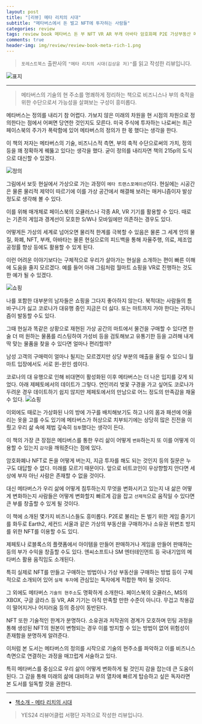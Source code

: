 ```yaml
---  
layout: post  
title: "[리뷰] 메타 리치의 시대"  
subtitle: "메타버스에서 돈 벌고 NFT에 투자하는 사람들"  
categories: review  
tags: review book 메타버스 돈 부 NFT VR AR 부캐 아바타 암호화폐 P2E 가상부동산 메타리치   
comments: true  
header-img: img/review/review-book-meta-rich-1.png
---  
```

  
> `포레스트북스` 출판사의 `"메타 리치의 시대(김상윤 저)"`를 읽고 작성한 리뷰입니다.  

![표지](https://telegeam.github.io/assets/img/review/review-book-meta-rich-1.png)  

---

> 메타버스의 기술의 현 주소를 명쾌하게 정리하는 책으로 비즈니스나 부의 축적을 위한 수단으로서 가능성을 살펴보는 구성이 흥미롭다.

메타버스는 정의를 내리기 참 어렵다. 가보지 않은 미래의 차원을 현 시점의 차원으로 정의한다는 점에서 어쩌면 당연한 것인지도 모른다. 미국 주식에 투자하는 나로써는 최근 페이스북의 주가가 폭락함에 있어 메타버스의 정의가 한 몫 했다는 생각을 한다. 

이 책의 저자는 메타버스의 기술, 비즈니스적 측면, 부의 축적 수단으로써의 가치, 정의 등을 꽤 정확하게 꿰뚫고 있다는 생각을 했다. 굳이 정의를 내리자면 책의 215p의 도식으로 대신할 수 있겠다. 

![정의](https://telegeam.github.io/assets/img/review/review-book-meta-rich-4.png)  

그림에서 보듯 현실에서 가상으로 가는 과정이 `메타 트랜스포메이션`이다. 현실에는 시공간은 물론 물리적 제약이 따르기에 이를 가상 공간에서 해결해 보려는 매커니즘이자 발상 정도로 생각해 볼 수 있다. 

이를 위해 매개체로 페이스북의 오큘러스나 각종 AR, VR 기기를 활용할 수 있다. 때로는 기존의 게임과 경계선이 모호한 S/W나 모바일에만 의존하는 경우도 있다. 

어떻게든 가상의 세계로 넘어오면 물리적 한계를 극복할 수 있음은 물론 그 세계 안의 물질, 화폐, NFT, 부캐, 아바타는 물론 현실으로의 피드백을 통해 자율주행, 의료, 제조업 공정률 향상 등에도 활용할 수 있게 된다. 

이런 어려운 이야기보다는 구체적으로 우리가 살아가는 현실을 소개하는 편이 빠른 이해에 도움을 줄지 모르겠다. 예를 들어 아래 그림처럼 월마트 쇼핑을 VR로 진행하는 것도 한 예가 될 수 있겠다. 

![쇼핑](https://telegeam.github.io/assets/img/review/review-book-meta-rich-2.png)  

나를 포함한 대부분의 남자들은 쇼핑을 그다지 좋아하지 않는다. 북적대는 사람들의 틈바구니가 싫고 코로나가 대유행 중인 지금은 더 싫다. 또는 마트까지 가야 한다는 귀차니즘이 발동할 수도 있다. 

그때 현실과 똑같은 상황으로 재현된 가상 공간의 마트에서 물건을 구매할 수 있다면 한 술 더 떠 원하는 물품를 리스팅하여 가성비 등을 검토해보고 유통기한 등을 고려해 내게 딱 맞는 물품을 찾을 수 있다면 얼마나 편리할까? 

남성 고객의 구매력이 얼마나 될지는 모르겠지만 상당 부분의 매출을 올릴 수 있으니 월마트 입장에서도 서로 윈-윈인 셈이다. 

코로나의 대 유행으로 인해 비대면이 활성화된 이후 메타버스는 더 나은 입지를 갖게 되었다. 아래 제페토에서의 데이트가 그렇다. 연인끼리 벚꽃 구경을 가고 싶어도 코로나가 두려운 경우 데이트하기 쉽지 않지만 제페토에서의 만남으로 어느 정도의 만족감을 채울 수 있다. 
![쇼핑](https://telegeam.github.io/assets/img/review/review-book-meta-rich-3.png)  

이외에도 때로는 가상화된 나의 방에 가구를 배치해보기도 하고 나의 몸과 패션에 어울리는 옷을 고를 수도 있기에 메타버스가 허상으로 치부되기에는 상당히 많은 진전을 이뤘고 우리 삶 속에 제법 깊숙히 `침투`했다는 생각이 든다. 

이 책의 가장 큰 장점은 메타버스를 통한 우리 삶이 어떻게 `변화`하는지 또 이를 어떻게 이용할 수 있는지 `감각`을 깨워준다는 점에 있다. 

암호화폐나 NFT로 돈을 어떻게 버는지, 지금 투자를 해도 되는 것인지 등의 질문은 누구도 대답할 수 없다. 미래를 모르기 때문이다. 앞으로 비트코인이 우상향할지 안다면 세상에 부자 아닌 사람은 존재할 수 없을 것이다. 

대신 메타버스가 우리 삶에 어떻게 침투하는지 무엇을 변화시키고 있는지 내 삶은 어떻게 변화하는지 사람들은 어떻게 변화할지 빠르게 감을 잡고 `선제적`으로 움직일 수 있다면 큰 부를 창출할 수 있게 될 것이다.

이 책에 소개된 몇가지 비즈니스들도 흥미롭다. P2E로 불리는 돈 벌기 위한 게임 즐기기를 화두로 Earth2, 세컨드 서울과 같은 가상의 부동산을 구매하거나 소유권 위변조 방지를 위한 NFT를 이용할 수도 있디. 

제페토나 로블록스의 플랫폼에서 아이템을 만들어 판매하거나 게임을 만들어 판매하는 등의 부가 수익을 창출할 수도 있다. 엔씨소프트나 SM 엔터테인먼트 등 국내기업의 메타버스 활용 움직임도 소개된다. 

특히 실제로 NFT를 만들고 구매하는 방법이나 가상 부동산을 구매하는 방법 등이 구체적으로 소개되어 있어 `실제 투자`에 관심있는 독자에게 적합한 책이 될 것이다. 

그 외에도 메타버스 `기술의 현주소`도 명확하게 소개한다. 페이스북의 오큘러스, MS의 XBOX, 구글 글라스 등 VR, AR 기기는 아직 만족할 만한 수준이 아니다. 무겁고 착용감이 떨어지거나 어지러움 등의 증상이 동반된다. 

NFT 또한 기술적인 한계가 분명하다. 소유권과 저작권의 경계가 모호하며 민팅 과정을 통해 생성된 NFT의 원본이 변형되는 경우 이를 방지할 수 있는 방법이 없어 위험성이 존재함을 분명하게 알려준다. 

이처럼 본 도서는 메타버스의 정의를 시작으로 기술의 현주소를 파악하고 이를 비즈니스 측면으로 연결하는 과정을 매끄럽게 서술하고 있다. 

특히 메타버스를 중심으로 우리 삶이 어떻게 변화하게 될 것인지 감을 잡는데 큰 도움이 된다. 그 감을 통해 미래의 삶에 대비하고 부의 열차에 빠르게 탑승하고 싶은 독자라면 본 도서를 일독할 것을 권한다.

---

* [책소개 - 메타 리치의 시대](http://www.yes24.com/Product/Goods/107639726)

> YES24 리뷰어클럽 서평단 자격으로 작성한 리뷰입니다.
